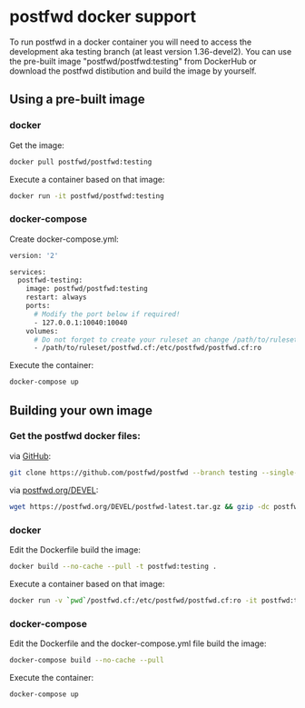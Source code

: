 # postfwd docker support

To run postfwd in a docker container you will need to access the development aka testing branch (at least version 1.36-devel2). You can use the pre-built image "postfwd/postfwd:testing" from DockerHub or download the postfwd distibution and build the image by yourself.


## Using a pre-built image

### docker

Get the image:
```bash
docker pull postfwd/postfwd:testing
```

Execute a container based on that image:
```bash
docker run -it postfwd/postfwd:testing
```

### docker-compose

Create docker-compose.yml:
```bash
version: '2'

services:
  postfwd-testing:
    image: postfwd/postfwd:testing
    restart: always
    ports:
      # Modify the port below if required!
      - 127.0.0.1:10040:10040
    volumes:
      # Do not forget to create your ruleset an change /path/to/ruleset below!
      - /path/to/ruleset/postfwd.cf:/etc/postfwd/postfwd.cf:ro
```

Execute the container:
```bash
docker-compose up
```


## Building your own image

### Get the postfwd docker files:

via [GitHub](https://github.com/postfwd/postfwd/tree/testing):
```bash
git clone https://github.com/postfwd/postfwd --branch testing --single-branch postfwd
```

via [postfwd.org/DEVEL](https://postfwd.org/DEVEL/?C=M;O=D):
```bash
wget https://postfwd.org/DEVEL/postfwd-latest.tar.gz && gzip -dc postfwd-latest.tar.gz | tar -xf - && rm postfwd-latest.tar.gz
```

### docker

Edit the Dockerfile build the image:
```bash
docker build --no-cache --pull -t postfwd:testing .
```
Execute a container based on that image:
```bash
docker run -v `pwd`/postfwd.cf:/etc/postfwd/postfwd.cf:ro -it postfwd:testing
```

### docker-compose

Edit the Dockerfile and the docker-compose.yml file build the image:
```bash
docker-compose build --no-cache --pull
```

Execute the container:
```bash
docker-compose up
```
